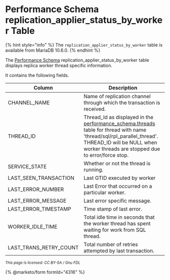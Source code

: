 # Performance Schema replication\_applier\_status\_by\_worker Table

{% hint style="info" %}
The `replication_applier_status_by_worker` table is available from MariaDB 10.6.0.
{% endhint %}

The [Performance Schema](../) replication\_applier\_status\_by\_worker table displays replica worker thread specific information.

It contains the following fields.

| Column                    | Description                                                                                                                                                                                                                                       |
| ------------------------- | ------------------------------------------------------------------------------------------------------------------------------------------------------------------------------------------------------------------------------------------------- |
| CHANNEL\_NAME             | Name of replication channel through which the transaction is received.                                                                                                                                                                            |
| THREAD\_ID                | Thread\_Id as displayed in the [performance\_schema.threads](performance-schema-threads-table.md) table for thread with name 'thread/sql/rpl\_parallel\_thread'. THREAD\_ID will be NULL when worker threads are stopped due to error/force stop. |
| SERVICE\_STATE            | Whether or not the thread is running.                                                                                                                                                                                                             |
| LAST\_SEEN\_TRANSACTION   | Last GTID executed by worker                                                                                                                                                                                                                      |
| LAST\_ERROR\_NUMBER       | Last Error that occurred on a particular worker.                                                                                                                                                                                                  |
| LAST\_ERROR\_MESSAGE      | Last error specific message.                                                                                                                                                                                                                      |
| LAST\_ERROR\_TIMESTAMP    | Time stamp of last error.                                                                                                                                                                                                                         |
| WORKER\_IDLE\_TIME        | Total idle time in seconds that the worker thread has spent waiting for work from SQL thread.                                                                                                                                                     |
| LAST\_TRANS\_RETRY\_COUNT | Total number of retries attempted by last transaction.                                                                                                                                                                                            |

<sub>_This page is licensed: CC BY-SA / Gnu FDL_</sub>

{% @marketo/form formId="4316" %}
